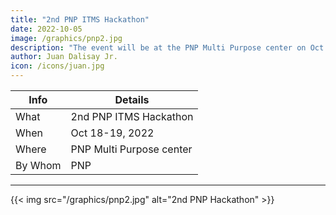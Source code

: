 ```yaml
---
title: "2nd PNP ITMS Hackathon"
date: 2022-10-05
image: /graphics/pnp2.jpg
description: "The event will be at the PNP Multi Purpose center on Oct 18-19"
author: Juan Dalisay Jr.
icon: /icons/juan.jpg
---
```




Info | Details 
--- | ---
What | 2nd PNP ITMS Hackathon
When | Oct 18-19, 2022
Where | PNP Multi Purpose center
By Whom | PNP

---


{{< img src="/graphics/pnp2.jpg" alt="2nd PNP Hackathon" >}}
